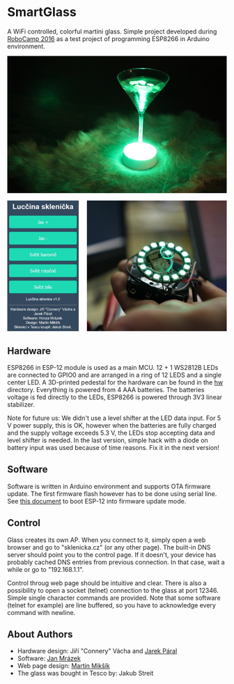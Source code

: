 # SmartGlass

A WiFi controlled, colorful martini glass. Simple project developed during
[RoboCamp 2016](https://github.com/RoboticsBrno/RoboCamp2016) as a test project
of programming ESP8266 in Arduino environment.

![Demo 1](preview1.jpg)

![Demo 2](preview2.jpg)

## Hardware

ESP8266 in ESP-12 module is used as a main MCU. 12 + 1 WS2812B LEDs are
connected to GPIO0 and are arranged in a ring of 12 LEDS and a single center
LED. A 3D-printed pedestal for the hardware can be found in the [hw](hw)
directory. Everything is powered from 4 AAA batteries. The batteries voltage is
fed directly to the LEDs, ESP8266 is powered through 3V3 linear stabilizer.

Note for future us: We didn't use a level shifter at the LED data input. For 5 V
power supply, this is OK, however when the batteries are fully charged and the
supply voltage exceeds 5.3 V, the LEDs stop accepting data and level shifter is
needed. In the last version, simple hack with a diode on battery input was used
because of time reasons. Fix it in the next version!

## Software

Software is written in Arduino environment and supports OTA firmware update. The
first firmware flash however has to be done using serial line. See [this
document](https://github.com/esp8266/esp8266-wiki/wiki/Boot-Process) to boot
ESP-12 into firmware update mode.

## Control

Glass creates its own AP. When you connect to it, simply open a web browser and
go to "sklenicka.cz" (or any other page). The built-in DNS server should point
you to the control page. If it doesn't, your device has probably cached DNS
entries from previous connection. In that case, wait a while or go to
"192.168.1.1".

Control throug web page should be intuitive and clear. There is also a
possibility to open a socket (telnet) connection to the glass at port 12346.
Simple single character commands are provided. Note that  some software (telnet
for example) are line buffered, so you have to acknowledge every command with
newline.

## About Authors

- Hardware design: Jiří "Connery" Vácha and [Jarek Páral](https://github.com/JarekParal)
- Software: [Jan Mrázek](https://github.com/yaqwsx)
- Web page design: [Martin Mikšík](https://github.com/mamiksik)
- The glass was bought in Tesco by: Jakub Streit
